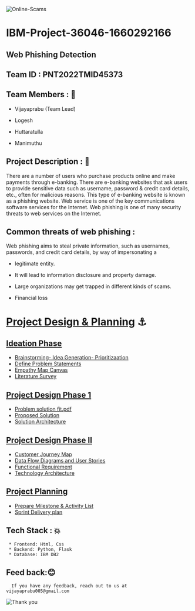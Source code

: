 ![Online-Scams](https://user-images.githubusercontent.com/113415196/202610119-b439af7c-3a48-4c0e-aed6-cc39254a493f.jpg)


# IBM-Project-36046-1660292166

## ****Web Phishing Detection****

## Team ID : PNT2022TMID45373

## ****Team Members**** : 	:1st_place_medal:
   
   * Vijayaprabu (Team Lead)
   
   * Logesh
           
   * Huttaratulla
   
   * Manimuthu

## ****Project Description**** : :dart:

There are a number of users who purchase products online and make payments through e-banking. There are e-banking websites that ask users to provide sensitive data such as username, password & credit card details, etc., often for malicious reasons. This type of e-banking website is known as a phishing website. Web service is one of the key communications software services for the Internet. Web phishing is one of many security threats to web services on the Internet.

## ****Common threats of web phishing**** : 

Web phishing aims to steal private information, such as usernames, passwords, and credit card details, by way of impersonating a

   * legitimate entity.

   * It will lead to information disclosure and property damage.

   * Large organizations may get trapped in different kinds of scams.

   * Financial loss


#  [Project Design & Planning](https://github.com/IBM-EPBL/IBM-Project-36046-1660292166/tree/main/Project%20Design%20%26%20Planning) :anchor:

## [Ideation Phase](https://github.com/IBM-EPBL/IBM-Project-36046-1660292166/tree/main/Project%20Design%20%26%20Planning/Ideation%20Phase)

* [Brainstorming- Idea Generation- Prioritizaation](https://github.com/IBM-EPBL/IBM-Project-36046-1660292166/blob/main/Project%20Design%20%26%20Planning/Ideation%20Phase/Brainstorming-%20Idea%20Generation-%20Prioritizaation.pdf)
* [Define Problem Statements](https://github.com/IBM-EPBL/IBM-Project-36046-1660292166/blob/main/Project%20Design%20%26%20Planning/Ideation%20Phase/Define%20Problem%20Statements.pdf)
* [Empathy Map Canvas](https://github.com/IBM-EPBL/IBM-Project-36046-1660292166/blob/main/Project%20Design%20%26%20Planning/Ideation%20Phase/Empathy%20Map%20Canvas.pdf)
* [Literature Survey](https://github.com/IBM-EPBL/IBM-Project-36046-1660292166/blob/main/Project%20Design%20%26%20Planning/Ideation%20Phase/Literature%20Survey.pdf)

## [Project Design Phase 1](https://github.com/IBM-EPBL/IBM-Project-36046-1660292166/tree/main/Project%20Design%20%26%20Planning/Project%20Design%20Phase%201)

* [Problem solution fit.pdf](https://github.com/IBM-EPBL/IBM-Project-36046-1660292166/blob/main/Project%20Design%20%26%20Planning/Project%20Design%20Phase%201/Problem%20solution%20fit.pdf)
* [Proposed Solution](https://github.com/IBM-EPBL/IBM-Project-36046-1660292166/blob/main/Project%20Design%20%26%20Planning/Project%20Design%20Phase%201/Proposed%20Solution.pdf)
* [Solution Architecture](https://github.com/IBM-EPBL/IBM-Project-36046-1660292166/blob/main/Project%20Design%20%26%20Planning/Project%20Design%20Phase%201/Solution%20Architecture.pdf)

## [Project Design Phase II](https://github.com/IBM-EPBL/IBM-Project-36046-1660292166/tree/main/Project%20Design%20%26%20Planning/Project%20Design%20Phase%20II)

* [Customer Journey Map](https://github.com/IBM-EPBL/IBM-Project-36046-1660292166/blob/main/Project%20Design%20%26%20Planning/Project%20Design%20Phase%20II/Customer%20Journey%20Map.pdf)
* [Data Flow Diagrams and User Stories](https://github.com/IBM-EPBL/IBM-Project-36046-1660292166/blob/main/Project%20Design%20%26%20Planning/Project%20Design%20Phase%20II/Data%20Flow%20Diagrams%20and%20User%20Stories.pdf)
* [Functional Requirement](https://github.com/IBM-EPBL/IBM-Project-36046-1660292166/blob/main/Project%20Design%20%26%20Planning/Project%20Design%20Phase%20II/Functional%20Requirement.pdf)
* [Technology Architecture](https://github.com/IBM-EPBL/IBM-Project-36046-1660292166/blob/main/Project%20Design%20%26%20Planning/Project%20Design%20Phase%20II/Technology%20Architecture.pdf)

## [Project Planning](https://github.com/IBM-EPBL/IBM-Project-36046-1660292166/tree/main/Project%20Design%20%26%20Planning/Project%20Planning)
* [Prepare Milestone & Activity List](https://github.com/IBM-EPBL/IBM-Project-36046-1660292166/blob/main/Project%20Design%20%26%20Planning/Project%20Planning/Prepare%20Milestone%20%26%20Activity%20List.pdf)
* [Sprint Delivery plan](https://github.com/IBM-EPBL/IBM-Project-36046-1660292166/blob/main/Project%20Design%20%26%20Planning/Project%20Planning/Sprint%20Delivery%20plan.pdf)

## Tech Stack : 💥
     
     * Frontend: Html, Css  
     * Backend: Python, Flask 
     * Database: IBM DB2
     
## Feed back:😊 
      
      If you have any feedback, reach out to us at vijayaprabu005@gmail.com
      
      
![Thank you](https://user-images.githubusercontent.com/113415196/202610704-4129a392-3112-440b-8a26-eef630ce4f2e.jpg)
